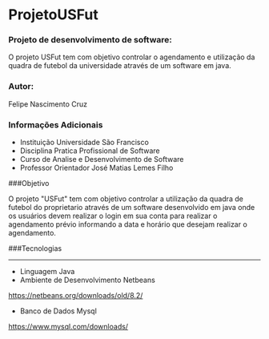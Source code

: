 # ProjetoUSFut

### Projeto de desenvolvimento de software: 

O projeto USFut tem com objetivo controlar o agendamento e utilização da quadra de futebol da universidade através de um software em java.

### Autor: 

Felipe Nascimento Cruz

### Informações Adicionais

- Instituição Universidade São Francisco
- Disciplina Pratica Profissional de Software
- Curso de Analise e Desenvolvimento de Software
- Professor Orientador José Matias Lemes Filho

###Objetivo

O projeto "USFut" tem com objetivo controlar a 
utilização da quadra de futebol do proprietario
através de um software desenvolvido em java onde
os usuários devem realizar o login em sua conta
para realizar o agendamento prévio informando a
data e horário que desejam realizar o agendamento.


###Tecnologias	
_____________________________________________________________________

- Linguagem Java
- Ambiente de Desenvolvimento Netbeans

https://netbeans.org/downloads/old/8.2/

- Banco de Dados Mysql

https://www.mysql.com/downloads/

